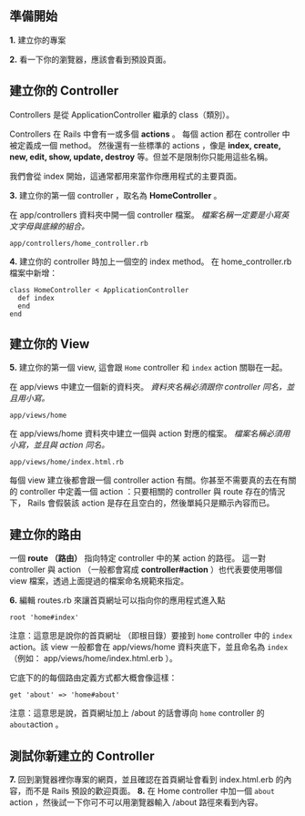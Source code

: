 ## 準備開始

**1\.** 建立你的專案

**2\.** 看一下你的瀏覽器，應該會看到預設頁面。

## 建立你的 Controller

Controllers 是從 ApplicationController 繼承的 class（類別）。

Controllers 在 Rails 中會有一或多個 **actions** 。
每個 action 都在 controller 中被定義成一個 method。
然後還有一些標準的 actions ，像是 **index, create, new, edit, show, update, destroy** 等。但並不是限制你只能用這些名稱。

我們會從 index 開始，這通常都用來當作你應用程式的主要頁面。

**3\.** 建立你的第一個 controller ，取名為 **HomeController** 。

在 app/controllers 資料夾中開一個 controller 檔案。 *檔案名稱一定要是小寫英文字母與底線的組合。*

```
app/controllers/home_controller.rb
```

**4\.** 建立你的 controller 時加上一個空的 index method。 在 home_controller.rb 檔案中新增：

```
class HomeController < ApplicationController
  def index
  end
end
```

## 建立你的 View

**5\.** 建立你的第一個 view, 這會跟 `Home` controller 和 `index` action 關聯在一起。

在 app/views 中建立一個新的資料夾。 *資料夾名稱必須跟你 controller 同名，並且用小寫。*

```
app/views/home
```

在 app/views/home 資料夾中建立一個與 action 對應的檔案。 *檔案名稱必須用小寫，並且與 action 同名。*

```
app/views/home/index.html.rb
```

每個 view 建立後都會跟一個 controller action 有關。你甚至不需要真的去在有關的 controller 中定義一個 action ：只要相關的 controller 與 route 存在的情況下， Rails 會假裝該 action 是存在且空白的，然後單純只是顯示內容而已。

## 建立你的路由

一個 **route （路由）** 指向特定 controller 中的某 action 的路徑。 這一對 controller 與 action （一般都會寫成 **controller#action** ）也代表要使用哪個 view 檔案，透過上面提過的檔案命名規範來指定。

**6\.** 編輯 routes.rb 來讓首頁網址可以指向你的應用程式進入點

```
root 'home#index'
```

注意：這意思是說你的首頁網址 （即根目錄）要接到 `home` controller 中的 `index` action。該 view 一般都會在 app/views/home 資料夾底下，並且命名為 `index` （例如： app/views/home/index.html.erb ）。

它底下的的每個路由定義方式都大概會像這樣：

```
get 'about' => 'home#about'
```

注意：這意思是說，首頁網址加上 /about 的話會導向 `home` controller 的 `about`action 。

## 測試你新建立的 Controller

**7\.** 回到瀏覽器裡你專案的網頁，並且確認在首頁網址會看到 index.html.erb 的內容，而不是 Rails 預設的歡迎頁面。
**8\.** 在 Home controller 中加一個 `about` action ，然後試一下你可不可以用瀏覽器輸入 /about 路徑來看到內容。